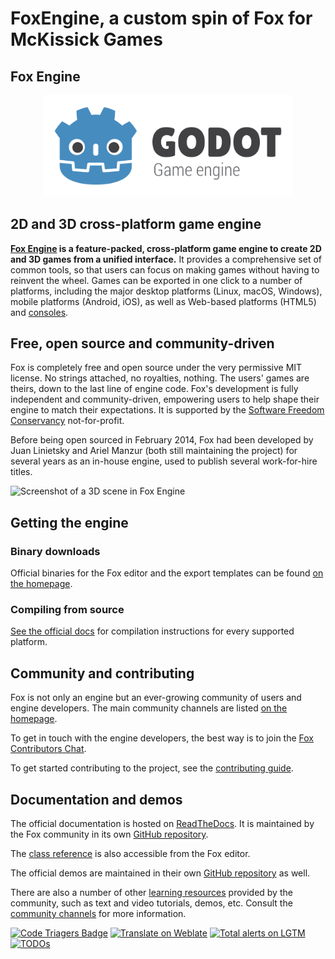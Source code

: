 # FoxEngine, a custom spin of Fox for McKissick Games


## Fox Engine

<p align="center">
  <a href="https://godotengine.org">
    <img src="logo_outlined.svg" width="400" alt="Fox Engine logo">
  </a>
</p>

## 2D and 3D cross-platform game engine

**[Fox Engine](https://godotengine.org) is a feature-packed, cross-platform
game engine to create 2D and 3D games from a unified interface.** It provides a
comprehensive set of common tools, so that users can focus on making games
without having to reinvent the wheel. Games can be exported in one click to a
number of platforms, including the major desktop platforms (Linux, macOS,
Windows), mobile platforms (Android, iOS), as well as Web-based platforms
(HTML5) and
[consoles](https://docs.godotengine.org/en/latest/tutorials/platform/consoles.html).

## Free, open source and community-driven

Fox is completely free and open source under the very permissive MIT license.
No strings attached, no royalties, nothing. The users' games are theirs, down
to the last line of engine code. Fox's development is fully independent and
community-driven, empowering users to help shape their engine to match their
expectations. It is supported by the [Software Freedom Conservancy](https://sfconservancy.org/)
not-for-profit.

Before being open sourced in February 2014, Fox had been developed by Juan
Linietsky and Ariel Manzur (both still maintaining the project) for several
years as an in-house engine, used to publish several work-for-hire titles.

![Screenshot of a 3D scene in Fox Engine](https://raw.githubusercontent.com/Foxengine/Fox-design/master/screenshots/editor_tps_demo_1920x1080.jpg)

## Getting the engine

### Binary downloads

Official binaries for the Fox editor and the export templates can be found
[on the homepage](https://godotengine.org/download).

### Compiling from source

[See the official docs](https://docs.godotengine.org/en/latest/development/compiling/)
for compilation instructions for every supported platform.

## Community and contributing

Fox is not only an engine but an ever-growing community of users and engine
developers. The main community channels are listed [on the homepage](https://godotengine.org/community).

To get in touch with the engine developers, the best way is to join the
[Fox Contributors Chat](https://chat.godotengine.org).

To get started contributing to the project, see the [contributing guide](CONTRIBUTING.md).

## Documentation and demos

The official documentation is hosted on [ReadTheDocs](https://docs.godotengine.org).
It is maintained by the Fox community in its own [GitHub repository](https://github.com/Foxengine/Fox-docs).

The [class reference](https://docs.godotengine.org/en/latest/classes/)
is also accessible from the Fox editor.

The official demos are maintained in their own [GitHub repository](https://github.com/Foxengine/Fox-demo-projects)
as well.

There are also a number of other
[learning resources](https://docs.godotengine.org/en/latest/community/tutorials.html)
provided by the community, such as text and video tutorials, demos, etc.
Consult the [community channels](https://godotengine.org/community)
for more information.

[![Code Triagers Badge](https://www.codetriage.com/Foxengine/Fox/badges/users.svg)](https://www.codetriage.com/Foxengine/Fox)
[![Translate on Weblate](https://hosted.weblate.org/widgets/Fox-engine/-/Fox/svg-badge.svg)](https://hosted.weblate.org/engage/Fox-engine/?utm_source=widget)
[![Total alerts on LGTM](https://img.shields.io/lgtm/alerts/g/Foxengine/Fox.svg?logo=lgtm&logoWidth=18)](https://lgtm.com/projects/g/Foxengine/Fox/alerts)
[![TODOs](https://badgen.net/https/api.tickgit.com/badgen/github.com/Foxengine/Fox)](https://www.tickgit.com/browse?repo=github.com/Foxengine/Fox)
